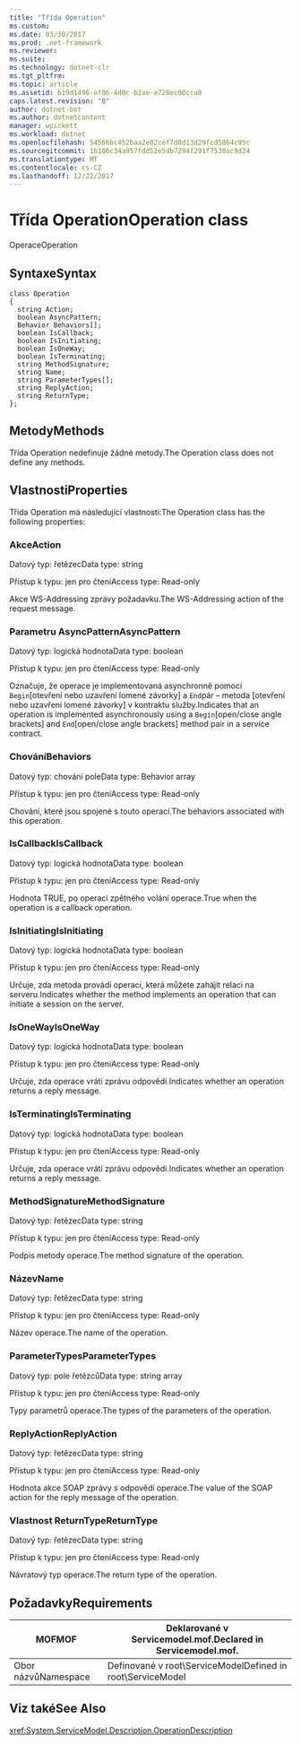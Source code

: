 ```yaml
---
title: "Třída Operation"
ms.custom: 
ms.date: 03/30/2017
ms.prod: .net-framework
ms.reviewer: 
ms.suite: 
ms.technology: dotnet-clr
ms.tgt_pltfrm: 
ms.topic: article
ms.assetid: b19d1496-ef06-4d0c-b2ae-e728ec00cca0
caps.latest.revision: "8"
author: dotnet-bot
ms.author: dotnetcontent
manager: wpickett
ms.workload: dotnet
ms.openlocfilehash: 54566bc452baa2e02cef7d8d13d29fcd5864c95c
ms.sourcegitcommit: 16186c34a957fdd52e5db7294f291f7530ac9d24
ms.translationtype: MT
ms.contentlocale: cs-CZ
ms.lasthandoff: 12/22/2017
---
```

# <a name="operation-class"></a><span data-ttu-id="5132f-102">Třída Operation</span><span class="sxs-lookup"><span data-stu-id="5132f-102">Operation class</span></span>
<span data-ttu-id="5132f-103">Operace</span><span class="sxs-lookup"><span data-stu-id="5132f-103">Operation</span></span>  
  
## <a name="syntax"></a><span data-ttu-id="5132f-104">Syntaxe</span><span class="sxs-lookup"><span data-stu-id="5132f-104">Syntax</span></span>  
  
```  
class Operation  
{  
  string Action;  
  boolean AsyncPattern;  
  Behavior Behaviors[];  
  boolean IsCallback;  
  boolean IsInitiating;  
  boolean IsOneWay;  
  boolean IsTerminating;  
  string MethodSignature;  
  string Name;  
  string ParameterTypes[];  
  string ReplyAction;  
  string ReturnType;  
};  
```  
  
## <a name="methods"></a><span data-ttu-id="5132f-105">Metody</span><span class="sxs-lookup"><span data-stu-id="5132f-105">Methods</span></span>  
 <span data-ttu-id="5132f-106">Třída Operation nedefinuje žádné metody.</span><span class="sxs-lookup"><span data-stu-id="5132f-106">The Operation class does not define any methods.</span></span>  
  
## <a name="properties"></a><span data-ttu-id="5132f-107">Vlastnosti</span><span class="sxs-lookup"><span data-stu-id="5132f-107">Properties</span></span>  
 <span data-ttu-id="5132f-108">Třída Operation má následující vlastnosti:</span><span class="sxs-lookup"><span data-stu-id="5132f-108">The Operation class has the following properties:</span></span>  
  
### <a name="action"></a><span data-ttu-id="5132f-109">Akce</span><span class="sxs-lookup"><span data-stu-id="5132f-109">Action</span></span>  
 <span data-ttu-id="5132f-110">Datový typ: řetězec</span><span class="sxs-lookup"><span data-stu-id="5132f-110">Data type: string</span></span>  
  
 <span data-ttu-id="5132f-111">Přístup k typu: jen pro čtení</span><span class="sxs-lookup"><span data-stu-id="5132f-111">Access type: Read-only</span></span>  
  
 <span data-ttu-id="5132f-112">Akce WS-Addressing zprávy požadavku.</span><span class="sxs-lookup"><span data-stu-id="5132f-112">The WS-Addressing action of the request message.</span></span>  
  
### <a name="asyncpattern"></a><span data-ttu-id="5132f-113">Parametru AsyncPattern</span><span class="sxs-lookup"><span data-stu-id="5132f-113">AsyncPattern</span></span>  
 <span data-ttu-id="5132f-114">Datový typ: logická hodnota</span><span class="sxs-lookup"><span data-stu-id="5132f-114">Data type: boolean</span></span>  
  
 <span data-ttu-id="5132f-115">Přístup k typu: jen pro čtení</span><span class="sxs-lookup"><span data-stu-id="5132f-115">Access type: Read-only</span></span>  
  
 <span data-ttu-id="5132f-116">Označuje, že operace je implementovaná asynchronně pomocí `Begin`[otevření nebo uzavření lomené závorky] a `End`pár – metoda [otevření nebo uzavření lomené závorky] v kontraktu služby.</span><span class="sxs-lookup"><span data-stu-id="5132f-116">Indicates that an operation is implemented asynchronously using a `Begin`[open/close angle brackets] and `End`[open/close angle brackets] method pair in a service contract.</span></span>  
  
### <a name="behaviors"></a><span data-ttu-id="5132f-117">Chování</span><span class="sxs-lookup"><span data-stu-id="5132f-117">Behaviors</span></span>  
 <span data-ttu-id="5132f-118">Datový typ: chování pole</span><span class="sxs-lookup"><span data-stu-id="5132f-118">Data type: Behavior array</span></span>  
  
 <span data-ttu-id="5132f-119">Přístup k typu: jen pro čtení</span><span class="sxs-lookup"><span data-stu-id="5132f-119">Access type: Read-only</span></span>  
  
 <span data-ttu-id="5132f-120">Chování, které jsou spojené s touto operací.</span><span class="sxs-lookup"><span data-stu-id="5132f-120">The behaviors associated with this operation.</span></span>  
  
### <a name="iscallback"></a><span data-ttu-id="5132f-121">IsCallback</span><span class="sxs-lookup"><span data-stu-id="5132f-121">IsCallback</span></span>  
 <span data-ttu-id="5132f-122">Datový typ: logická hodnota</span><span class="sxs-lookup"><span data-stu-id="5132f-122">Data type: boolean</span></span>  
  
 <span data-ttu-id="5132f-123">Přístup k typu: jen pro čtení</span><span class="sxs-lookup"><span data-stu-id="5132f-123">Access type: Read-only</span></span>  
  
 <span data-ttu-id="5132f-124">Hodnota TRUE, po operaci zpětného volání operace.</span><span class="sxs-lookup"><span data-stu-id="5132f-124">True when the operation is a callback operation.</span></span>  
  
### <a name="isinitiating"></a><span data-ttu-id="5132f-125">IsInitiating</span><span class="sxs-lookup"><span data-stu-id="5132f-125">IsInitiating</span></span>  
 <span data-ttu-id="5132f-126">Datový typ: logická hodnota</span><span class="sxs-lookup"><span data-stu-id="5132f-126">Data type: boolean</span></span>  
  
 <span data-ttu-id="5132f-127">Přístup k typu: jen pro čtení</span><span class="sxs-lookup"><span data-stu-id="5132f-127">Access type: Read-only</span></span>  
  
 <span data-ttu-id="5132f-128">Určuje, zda metoda provádí operaci, která můžete zahájit relaci na serveru.</span><span class="sxs-lookup"><span data-stu-id="5132f-128">Indicates whether the method implements an operation that can initiate a session on the server.</span></span>  
  
### <a name="isoneway"></a><span data-ttu-id="5132f-129">IsOneWay</span><span class="sxs-lookup"><span data-stu-id="5132f-129">IsOneWay</span></span>  
 <span data-ttu-id="5132f-130">Datový typ: logická hodnota</span><span class="sxs-lookup"><span data-stu-id="5132f-130">Data type: boolean</span></span>  
  
 <span data-ttu-id="5132f-131">Přístup k typu: jen pro čtení</span><span class="sxs-lookup"><span data-stu-id="5132f-131">Access type: Read-only</span></span>  
  
 <span data-ttu-id="5132f-132">Určuje, zda operace vrátí zprávu odpovědi.</span><span class="sxs-lookup"><span data-stu-id="5132f-132">Indicates whether an operation returns a reply message.</span></span>  
  
### <a name="isterminating"></a><span data-ttu-id="5132f-133">IsTerminating</span><span class="sxs-lookup"><span data-stu-id="5132f-133">IsTerminating</span></span>  
 <span data-ttu-id="5132f-134">Datový typ: logická hodnota</span><span class="sxs-lookup"><span data-stu-id="5132f-134">Data type: boolean</span></span>  
  
 <span data-ttu-id="5132f-135">Přístup k typu: jen pro čtení</span><span class="sxs-lookup"><span data-stu-id="5132f-135">Access type: Read-only</span></span>  
  
 <span data-ttu-id="5132f-136">Určuje, zda operace vrátí zprávu odpovědi.</span><span class="sxs-lookup"><span data-stu-id="5132f-136">Indicates whether an operation returns a reply message.</span></span>  
  
### <a name="methodsignature"></a><span data-ttu-id="5132f-137">MethodSignature</span><span class="sxs-lookup"><span data-stu-id="5132f-137">MethodSignature</span></span>  
 <span data-ttu-id="5132f-138">Datový typ: řetězec</span><span class="sxs-lookup"><span data-stu-id="5132f-138">Data type: string</span></span>  
  
 <span data-ttu-id="5132f-139">Přístup k typu: jen pro čtení</span><span class="sxs-lookup"><span data-stu-id="5132f-139">Access type: Read-only</span></span>  
  
 <span data-ttu-id="5132f-140">Podpis metody operace.</span><span class="sxs-lookup"><span data-stu-id="5132f-140">The method signature of the operation.</span></span>  
  
### <a name="name"></a><span data-ttu-id="5132f-141">Název</span><span class="sxs-lookup"><span data-stu-id="5132f-141">Name</span></span>  
 <span data-ttu-id="5132f-142">Datový typ: řetězec</span><span class="sxs-lookup"><span data-stu-id="5132f-142">Data type: string</span></span>  
  
 <span data-ttu-id="5132f-143">Přístup k typu: jen pro čtení</span><span class="sxs-lookup"><span data-stu-id="5132f-143">Access type: Read-only</span></span>  
  
 <span data-ttu-id="5132f-144">Název operace.</span><span class="sxs-lookup"><span data-stu-id="5132f-144">The name of the operation.</span></span>  
  
### <a name="parametertypes"></a><span data-ttu-id="5132f-145">ParameterTypes</span><span class="sxs-lookup"><span data-stu-id="5132f-145">ParameterTypes</span></span>  
 <span data-ttu-id="5132f-146">Datový typ: pole řetězců</span><span class="sxs-lookup"><span data-stu-id="5132f-146">Data type: string array</span></span>  
  
 <span data-ttu-id="5132f-147">Přístup k typu: jen pro čtení</span><span class="sxs-lookup"><span data-stu-id="5132f-147">Access type: Read-only</span></span>  
  
 <span data-ttu-id="5132f-148">Typy parametrů operace.</span><span class="sxs-lookup"><span data-stu-id="5132f-148">The types of the parameters of the operation.</span></span>  
  
### <a name="replyaction"></a><span data-ttu-id="5132f-149">ReplyAction</span><span class="sxs-lookup"><span data-stu-id="5132f-149">ReplyAction</span></span>  
 <span data-ttu-id="5132f-150">Datový typ: řetězec</span><span class="sxs-lookup"><span data-stu-id="5132f-150">Data type: string</span></span>  
  
 <span data-ttu-id="5132f-151">Přístup k typu: jen pro čtení</span><span class="sxs-lookup"><span data-stu-id="5132f-151">Access type: Read-only</span></span>  
  
 <span data-ttu-id="5132f-152">Hodnota akce SOAP zprávy s odpovědí operace.</span><span class="sxs-lookup"><span data-stu-id="5132f-152">The value of the SOAP action for the reply message of the operation.</span></span>  
  
### <a name="returntype"></a><span data-ttu-id="5132f-153">Vlastnost ReturnType</span><span class="sxs-lookup"><span data-stu-id="5132f-153">ReturnType</span></span>  
 <span data-ttu-id="5132f-154">Datový typ: řetězec</span><span class="sxs-lookup"><span data-stu-id="5132f-154">Data type: string</span></span>  
  
 <span data-ttu-id="5132f-155">Přístup k typu: jen pro čtení</span><span class="sxs-lookup"><span data-stu-id="5132f-155">Access type: Read-only</span></span>  
  
 <span data-ttu-id="5132f-156">Návratový typ operace.</span><span class="sxs-lookup"><span data-stu-id="5132f-156">The return type of the operation.</span></span>  
  
## <a name="requirements"></a><span data-ttu-id="5132f-157">Požadavky</span><span class="sxs-lookup"><span data-stu-id="5132f-157">Requirements</span></span>  
  
|<span data-ttu-id="5132f-158">MOF</span><span class="sxs-lookup"><span data-stu-id="5132f-158">MOF</span></span>|<span data-ttu-id="5132f-159">Deklarované v Servicemodel.mof.</span><span class="sxs-lookup"><span data-stu-id="5132f-159">Declared in Servicemodel.mof.</span></span>|  
|---------|-----------------------------------|  
|<span data-ttu-id="5132f-160">Obor názvů</span><span class="sxs-lookup"><span data-stu-id="5132f-160">Namespace</span></span>|<span data-ttu-id="5132f-161">Definované v root\ServiceModel</span><span class="sxs-lookup"><span data-stu-id="5132f-161">Defined in root\ServiceModel</span></span>|  
  
## <a name="see-also"></a><span data-ttu-id="5132f-162">Viz také</span><span class="sxs-lookup"><span data-stu-id="5132f-162">See Also</span></span>  
 <xref:System.ServiceModel.Description.OperationDescription>
